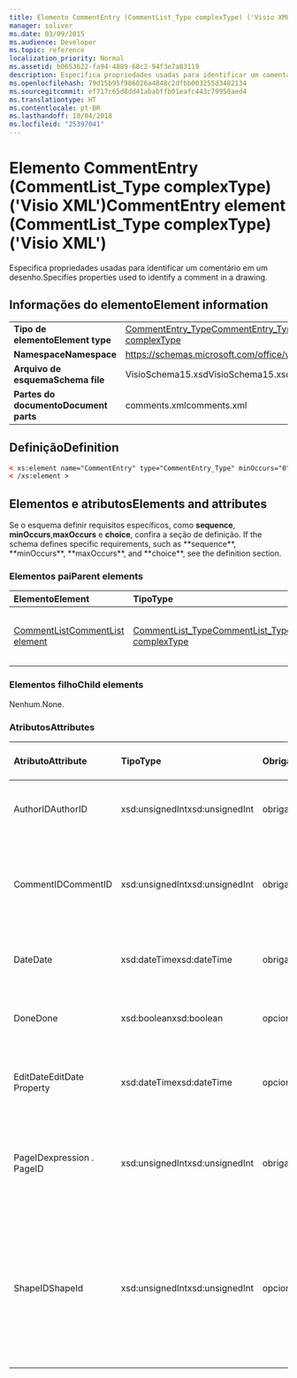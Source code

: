 ```yaml
---
title: Elemento CommentEntry (CommentList_Type complexType) ('Visio XML')
manager: soliver
ms.date: 03/09/2015
ms.audience: Developer
ms.topic: reference
localization_priority: Normal
ms.assetid: b0653622-fa94-4889-68c2-94f3e7a83119
description: Especifica propriedades usadas para identificar um comentário em um desenho.
ms.openlocfilehash: 79d15b95f986826a4848c2dfbb003255d3482134
ms.sourcegitcommit: ef717c65d8dd41ababffb01eafc443c79950aed4
ms.translationtype: HT
ms.contentlocale: pt-BR
ms.lasthandoff: 10/04/2018
ms.locfileid: "25397041"
---
```

# <a name="commententry-element-commentlisttype-complextype-visio-xml"></a><span data-ttu-id="5c5ee-103">Elemento CommentEntry (CommentList_Type complexType) ('Visio XML')</span><span class="sxs-lookup"><span data-stu-id="5c5ee-103">CommentEntry element (CommentList_Type complexType) ('Visio XML')</span></span>

<span data-ttu-id="5c5ee-104">Especifica propriedades usadas para identificar um comentário em um desenho.</span><span class="sxs-lookup"><span data-stu-id="5c5ee-104">Specifies properties used to identify a comment in a drawing.</span></span>
  
## <a name="element-information"></a><span data-ttu-id="5c5ee-105">Informações do elemento</span><span class="sxs-lookup"><span data-stu-id="5c5ee-105">Element information</span></span>

|||
|:-----|:-----|
|<span data-ttu-id="5c5ee-106">**Tipo de elemento**</span><span class="sxs-lookup"><span data-stu-id="5c5ee-106">**Element type**</span></span> <br/> |[<span data-ttu-id="5c5ee-107">CommentEntry_Type</span><span class="sxs-lookup"><span data-stu-id="5c5ee-107">CommentEntry_Type complexType</span></span>](commententry_type-complextypevisio-xml.md) <br/> |
|<span data-ttu-id="5c5ee-108">**Namespace**</span><span class="sxs-lookup"><span data-stu-id="5c5ee-108">**Namespace**</span></span> <br/> |https://schemas.microsoft.com/office/visio/2012/main  <br/> |
|<span data-ttu-id="5c5ee-109">**Arquivo de esquema**</span><span class="sxs-lookup"><span data-stu-id="5c5ee-109">**Schema file**</span></span> <br/> |<span data-ttu-id="5c5ee-110">VisioSchema15.xsd</span><span class="sxs-lookup"><span data-stu-id="5c5ee-110">VisioSchema15.xsd</span></span>  <br/> |
|<span data-ttu-id="5c5ee-111">**Partes do documento**</span><span class="sxs-lookup"><span data-stu-id="5c5ee-111">**Document parts**</span></span> <br/> |<span data-ttu-id="5c5ee-112">comments.xml</span><span class="sxs-lookup"><span data-stu-id="5c5ee-112">comments.xml</span></span>  <br/> |
   
## <a name="definition"></a><span data-ttu-id="5c5ee-113">Definição</span><span class="sxs-lookup"><span data-stu-id="5c5ee-113">Definition</span></span>

```XML
< xs:element name="CommentEntry" type="CommentEntry_Type" minOccurs="0" maxOccurs="unbounded" >
< /xs:element >
```

## <a name="elements-and-attributes"></a><span data-ttu-id="5c5ee-114">Elementos e atributos</span><span class="sxs-lookup"><span data-stu-id="5c5ee-114">Elements and attributes</span></span>

<span data-ttu-id="5c5ee-115">Se o esquema definir requisitos específicos, como **sequence**, **minOccurs**,**maxOccurs** e **choice**, confira a seção de definição.</span><span class="sxs-lookup"><span data-stu-id="5c5ee-115">
    If the schema defines specific requirements, such as \*\*sequence\*\*, \*\*minOccurs**,
    \*\*maxOccurs\**, and
    \*\*choice\*\*, see the definition section.
</span></span> 
  
### <a name="parent-elements"></a><span data-ttu-id="5c5ee-116">Elementos pai</span><span class="sxs-lookup"><span data-stu-id="5c5ee-116">Parent elements</span></span>

|<span data-ttu-id="5c5ee-117">**Elemento**</span><span class="sxs-lookup"><span data-stu-id="5c5ee-117">**Element**</span></span>|<span data-ttu-id="5c5ee-118">**Tipo**</span><span class="sxs-lookup"><span data-stu-id="5c5ee-118">**Type**</span></span>|<span data-ttu-id="5c5ee-119">**Descrição**</span><span class="sxs-lookup"><span data-stu-id="5c5ee-119">**Description**</span></span>|
|:-----|:-----|:-----|
|[<span data-ttu-id="5c5ee-120">CommentList</span><span class="sxs-lookup"><span data-stu-id="5c5ee-120">CommentList element</span></span>](commentlist-element-comments_type-complextypevisio-xml.md) <br/> |[<span data-ttu-id="5c5ee-121">CommentList_Type</span><span class="sxs-lookup"><span data-stu-id="5c5ee-121">CommentList_Type complexType</span></span>](commentlist_type-complextypevisio-xml.md) <br/> |<span data-ttu-id="5c5ee-122">Especifica os comentários em um desenho.</span><span class="sxs-lookup"><span data-stu-id="5c5ee-122">Specifies the comments in a drawing.</span></span>  <br/> |
   
### <a name="child-elements"></a><span data-ttu-id="5c5ee-123">Elementos filho</span><span class="sxs-lookup"><span data-stu-id="5c5ee-123">Child elements</span></span>

<span data-ttu-id="5c5ee-124">Nenhum.</span><span class="sxs-lookup"><span data-stu-id="5c5ee-124">None.</span></span>
  
### <a name="attributes"></a><span data-ttu-id="5c5ee-125">Atributos</span><span class="sxs-lookup"><span data-stu-id="5c5ee-125">Attributes</span></span>

|<span data-ttu-id="5c5ee-126">**Atributo**</span><span class="sxs-lookup"><span data-stu-id="5c5ee-126">**Attribute**</span></span>|<span data-ttu-id="5c5ee-127">**Tipo**</span><span class="sxs-lookup"><span data-stu-id="5c5ee-127">**Type**</span></span>|<span data-ttu-id="5c5ee-128">**Obrigatório**</span><span class="sxs-lookup"><span data-stu-id="5c5ee-128">**Required**</span></span>|<span data-ttu-id="5c5ee-129">**Descrição**</span><span class="sxs-lookup"><span data-stu-id="5c5ee-129">**Description**</span></span>|<span data-ttu-id="5c5ee-130">**Valores possíveis**</span><span class="sxs-lookup"><span data-stu-id="5c5ee-130">**Possible values:**</span></span>|
|:-----|:-----|:-----|:-----|:-----|
|<span data-ttu-id="5c5ee-131">AuthorID</span><span class="sxs-lookup"><span data-stu-id="5c5ee-131">AuthorID</span></span>  <br/> |<span data-ttu-id="5c5ee-132">xsd:unsignedInt</span><span class="sxs-lookup"><span data-stu-id="5c5ee-132">xsd:unsignedInt</span></span>  <br/> |<span data-ttu-id="5c5ee-133">obrigatório</span><span class="sxs-lookup"><span data-stu-id="5c5ee-133">required</span></span>  <br/> |<span data-ttu-id="5c5ee-134">Valor baseado em um que identifica o autor.</span><span class="sxs-lookup"><span data-stu-id="5c5ee-134">A one-based value that identifies the author.</span></span>  <br/> |<span data-ttu-id="5c5ee-135">Valores do tipo xsd:unsignedInt.</span><span class="sxs-lookup"><span data-stu-id="5c5ee-135">Values of the xsd:unsignedInt type.</span></span>  <br/> |
|<span data-ttu-id="5c5ee-136">CommentID</span><span class="sxs-lookup"><span data-stu-id="5c5ee-136">CommentID</span></span>  <br/> |<span data-ttu-id="5c5ee-137">xsd:unsignedInt</span><span class="sxs-lookup"><span data-stu-id="5c5ee-137">xsd:unsignedInt</span></span>  <br/> |<span data-ttu-id="5c5ee-138">obrigatório</span><span class="sxs-lookup"><span data-stu-id="5c5ee-138">required</span></span>  <br/> |<span data-ttu-id="5c5ee-139">Um valor exclusivo que identifica o comentário em uma página de desenho.</span><span class="sxs-lookup"><span data-stu-id="5c5ee-139">A unique value that identifies the comment in a drawing page.</span></span>  <br/> |<span data-ttu-id="5c5ee-140">Valores do tipo xsd:unsignedInt.</span><span class="sxs-lookup"><span data-stu-id="5c5ee-140">Values of the xsd:unsignedInt type.</span></span>  <br/> |
|<span data-ttu-id="5c5ee-141">Date</span><span class="sxs-lookup"><span data-stu-id="5c5ee-141">Date</span></span>  <br/> |<span data-ttu-id="5c5ee-142">xsd:dateTime</span><span class="sxs-lookup"><span data-stu-id="5c5ee-142">xsd:dateTime</span></span>  <br/> |<span data-ttu-id="5c5ee-143">obrigatório</span><span class="sxs-lookup"><span data-stu-id="5c5ee-143">required</span></span>  <br/> |<span data-ttu-id="5c5ee-144">Especifica quando um comentário foi criado.</span><span class="sxs-lookup"><span data-stu-id="5c5ee-144">Specifies when a comment was created.</span></span>  <br/> |<span data-ttu-id="5c5ee-145">Valores do tipo xsd:dateTime.</span><span class="sxs-lookup"><span data-stu-id="5c5ee-145">Values of the xsd:dateTime type.</span></span>  <br/> |
|<span data-ttu-id="5c5ee-146">Done</span><span class="sxs-lookup"><span data-stu-id="5c5ee-146">Done</span></span>  <br/> |<span data-ttu-id="5c5ee-147">xsd:boolean</span><span class="sxs-lookup"><span data-stu-id="5c5ee-147">xsd:boolean</span></span>  <br/> |<span data-ttu-id="5c5ee-148">opcional</span><span class="sxs-lookup"><span data-stu-id="5c5ee-148">optional</span></span>  <br/> |<span data-ttu-id="5c5ee-149">Especifica o estado atual do comentário.</span><span class="sxs-lookup"><span data-stu-id="5c5ee-149">Specifies the current state of the comment.</span></span>  <br/> |<span data-ttu-id="5c5ee-150">Valores do tipo xsd:boolean.</span><span class="sxs-lookup"><span data-stu-id="5c5ee-150">Values of the xsd:boolean type.</span></span>  <br/> |
|<span data-ttu-id="5c5ee-151">EditDate</span><span class="sxs-lookup"><span data-stu-id="5c5ee-151">EditDate Property</span></span>  <br/> |<span data-ttu-id="5c5ee-152">xsd:dateTime</span><span class="sxs-lookup"><span data-stu-id="5c5ee-152">xsd:dateTime</span></span>  <br/> |<span data-ttu-id="5c5ee-153">opcional</span><span class="sxs-lookup"><span data-stu-id="5c5ee-153">optional</span></span>  <br/> |<span data-ttu-id="5c5ee-154">Especifica quando um comentário foi alterado pela última vez.</span><span class="sxs-lookup"><span data-stu-id="5c5ee-154">Specifies when a comment was last changed.</span></span>  <br/> |<span data-ttu-id="5c5ee-155">Valores do tipo xsd:dateTime.</span><span class="sxs-lookup"><span data-stu-id="5c5ee-155">Values of the xsd:dateTime type.</span></span>  <br/> |
|<span data-ttu-id="5c5ee-156">PageID</span><span class="sxs-lookup"><span data-stu-id="5c5ee-156">expression  . PageID</span></span>  <br/> |<span data-ttu-id="5c5ee-157">xsd:unsignedInt</span><span class="sxs-lookup"><span data-stu-id="5c5ee-157">xsd:unsignedInt</span></span>  <br/> |<span data-ttu-id="5c5ee-158">obrigatório</span><span class="sxs-lookup"><span data-stu-id="5c5ee-158">required</span></span>  <br/> |<span data-ttu-id="5c5ee-159">Um valor que identifica a página de desenho em que o comentário está ativo.</span><span class="sxs-lookup"><span data-stu-id="5c5ee-159">A value that identifies the drawing page the comment is on.</span></span>  <br/> |<span data-ttu-id="5c5ee-160">Valores do tipo xsd:unsignedInt.</span><span class="sxs-lookup"><span data-stu-id="5c5ee-160">Values of the xsd:unsignedInt type.</span></span>  <br/> |
|<span data-ttu-id="5c5ee-161">ShapeID</span><span class="sxs-lookup"><span data-stu-id="5c5ee-161">ShapeId</span></span>  <br/> |<span data-ttu-id="5c5ee-162">xsd:unsignedInt</span><span class="sxs-lookup"><span data-stu-id="5c5ee-162">xsd:unsignedInt</span></span>  <br/> |<span data-ttu-id="5c5ee-163">opcional</span><span class="sxs-lookup"><span data-stu-id="5c5ee-163">optional</span></span>  <br/> |<span data-ttu-id="5c5ee-164">Um valor que identifica a forma em que o comentário está.</span><span class="sxs-lookup"><span data-stu-id="5c5ee-164">A value that identifies the shape the comment is on.</span></span> <span data-ttu-id="5c5ee-165">Se nenhum ShapeID for especificado, o comentário se refere à página de desenho.</span><span class="sxs-lookup"><span data-stu-id="5c5ee-165">If no ShapeID is specified, the comment refers to the drawing page.</span></span>  <br/> |<span data-ttu-id="5c5ee-166">Valores do tipo xsd:unsignedInt.</span><span class="sxs-lookup"><span data-stu-id="5c5ee-166">Values of the xsd:unsignedInt type.</span></span>  <br/> |
   


